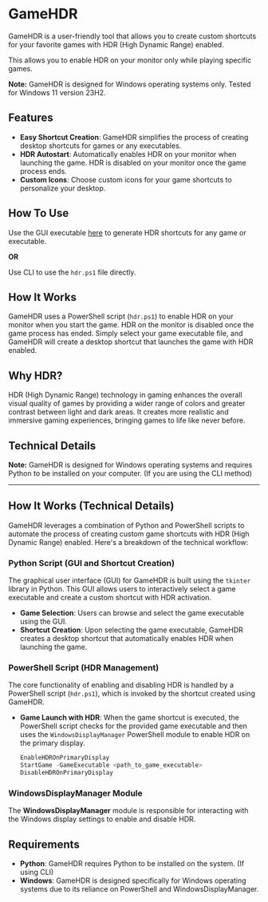 

# GameHDR

GameHDR is a user-friendly tool that allows you to create custom shortcuts for your favorite games with HDR (High Dynamic Range) enabled. 

This allows you to enable HDR on your monitor only while playing specific games.

**Note:** GameHDR is designed for Windows operating systems only. Tested for Windows 11 version 23H2.

## Features

- **Easy Shortcut Creation**: GameHDR simplifies the process of creating desktop shortcuts for games or any executables.
- **HDR Autostart**: Automatically enables HDR on your monitor when launching the game. HDR is disabled on your monitor once the game process ends.
- **Custom Icons**: Choose custom icons for your game shortcuts to personalize your desktop.

## How To Use
Use the GUI executable [here](https://github.com/Xtremilicious/GameHDR/releases/tag/release) to generate HDR shortcuts for any game or executable.

**OR**

Use CLI to use the `hdr.ps1` file directly.



## How It Works

GameHDR uses a PowerShell script (`hdr.ps1`) to enable HDR on your monitor when you start the game. HDR on the monitor is disabled once the game process has ended. Simply select your game executable file, and GameHDR will create a desktop shortcut that launches the game with HDR enabled.

## Why HDR?

HDR (High Dynamic Range) technology in gaming enhances the overall visual quality of games by providing a wider range of colors and greater contrast between light and dark areas. It creates more realistic and immersive gaming experiences, bringing games to life like never before.

## Technical Details

**Note:** GameHDR is designed for Windows operating systems and requires Python to be installed on your computer. (If you are using the CLI method)

---

## How It Works (Technical Details)

GameHDR leverages a combination of Python and PowerShell scripts to automate the process of creating custom game shortcuts with HDR (High Dynamic Range) enabled. Here's a breakdown of the technical workflow:

### Python Script (GUI and Shortcut Creation)

The graphical user interface (GUI) for GameHDR is built using the `tkinter` library in Python. This GUI allows users to interactively select a game executable and create a custom shortcut with HDR activation.

- **Game Selection**: Users can browse and select the game executable using the GUI.
- **Shortcut Creation**: Upon selecting the game executable, GameHDR creates a desktop shortcut that automatically enables HDR when launching the game.

### PowerShell Script (HDR Management)

The core functionality of enabling and disabling HDR is handled by a PowerShell script (`hdr.ps1`), which is invoked by the shortcut created using GameHDR.

- **Game Launch with HDR**: When the game shortcut is executed, the PowerShell script checks for the provided game executable and then uses the `WindowsDisplayManager` PowerShell module to enable HDR on the primary display.
  
  ```powershell
  EnableHDROnPrimaryDisplay
  StartGame -GameExecutable <path_to_game_executable>
  DisableHDROnPrimaryDisplay

### WindowsDisplayManager Module

The **WindowsDisplayManager** module is responsible for interacting with the Windows display settings to enable and disable HDR.

## Requirements

- **Python**: GameHDR requires Python to be installed on the system. (If using CLI)
- **Windows**: GameHDR is designed specifically for Windows operating systems due to its reliance on PowerShell and WindowsDisplayManager.


